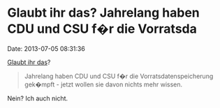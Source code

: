 Glaubt ihr das? Jahrelang haben CDU und CSU f�r die Vorratsda
=============================================================

Date: 2013-07-05 08:31:36

[Glaubt ihr
das](http://www.spiegel.de/politik/deutschland/nsa-skandal-cdu-und-csu-geben-vorratsdatenspeicherung-auf-a-909560.html)?

> Jahrelang haben CDU und CSU f�r die Vorratsdatenspeicherung gek�mpft -
> jetzt wollen sie davon nichts mehr wissen.

Nein? Ich auch nicht.
